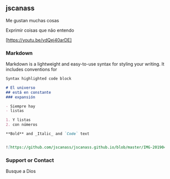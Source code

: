 ## jscanass

Me gustan muchas cosas

Exprimir coisas que não entendo

[https://youtu.be/vdQej40arDE]

### Markdown

Markdown is a lightweight and easy-to-use syntax for styling your writing. It includes conventions for

```markdown
Syntax highlighted code block

# El universo
## está en constante
### expansión

- Siempre hay 
- listas

1. Y listas
2. con números

**Bold** and _Italic_ and `Code` text


![https://github.com/jscanass/jscanass.github.io/blob/master/IMG-20190421-WA0016.jpeg]
```




### Support or Contact

Busque a Dios
